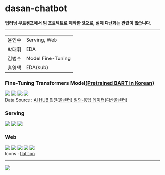 # dasan-chatbot
<b>딥러닝 부트캠프에서 팀 프로젝트로 제작한 것으로, 실제 다산과는 관련이 없습니다.</b>
<hr>
<div align="left">
  <table>
    <tr>
      <td>윤인수</td>
      <td>Serving, Web</td>
    </tr>
    <tr>
      <td>박태휘</td>
      <td>EDA</td>
    </tr>
    <tr>
      <td>김병수</td>
      <td>Model Fine-Tuning</td>
    </tr>
    <tr>
      <td>홍영택</td>
      <td>EDA(sub)</td>
    </tr>
  </table>
</div>
<div align="left">
  <h3>Fine-Tuning Transformers Model<a href=https://huggingface.co/cosmoquester/bart-ko-base>(Pretrained BART in Korean)</a></h3>
  <img src="https://img.shields.io/badge/python-3776AB?style=flat&logo=python&logoColor=white" />
  <img src="https://img.shields.io/badge/tensorflow-FF6F00?style=flat&logo=tensorflow&logoColor=white" />
  <img src="https://img.shields.io/badge/pandas-150458?style=flat&logo=pandas&logoColor=white" />
  <img src="https://img.shields.io/badge/numpy-013243?style=flat&logo=numpy&logoColor=white" />
  <br>
  Data Source : <a href="https://www.aihub.or.kr/aihubdata/data/view.do?currMenu=115&topMenu=100&aihubDataSe=realm&dataSetSn=98">AI HUB 민원(콜센터) 질의-응답 데이터(다산콜센터)</a>
  <br>
</div>
<div align="left">
  <h3>Serving</h3>
  <img src="https://img.shields.io/badge/python-3776AB?style=flat&logo=python&logoColor=white" />
  <img src="https://img.shields.io/badge/tensorflow-FF6F00?style=flat&logo=tensorflow&logoColor=white" />
  <img src="https://img.shields.io/badge/flask-000000?style=flat&logo=flask&logoColor=white" />
</div>
<div align="left">
  <h3>Web</h3>
  <img src="https://img.shields.io/badge/HTML5-E34F26?style=flat&logo=HTML5&logoColor=white" />
  <img src="https://img.shields.io/badge/CSS3-1572B6?style=flat&logo=CSS3&logoColor=white" />
  <img src="https://img.shields.io/badge/bootstrap-7952B3?style=flat&logo=bootstrap&logoColor=white" />
  <img src="https://img.shields.io/badge/javascript-F7DF1E?style=flat&logo=javascript&logoColor=black" />
  <img src="https://img.shields.io/badge/jquery-0769AD?style=flat&logo=jquery&logoColor=white" /><br>
  Icons : <a href="https://www.flaticon.com/">flaticon</a>
</div>
<hr>
<img src="https://github.com/F4ctor-Yoon/dasan-chatbot/assets/13534979/ec9dc04e-04f2-43ac-a194-f4071ab4dace" />

